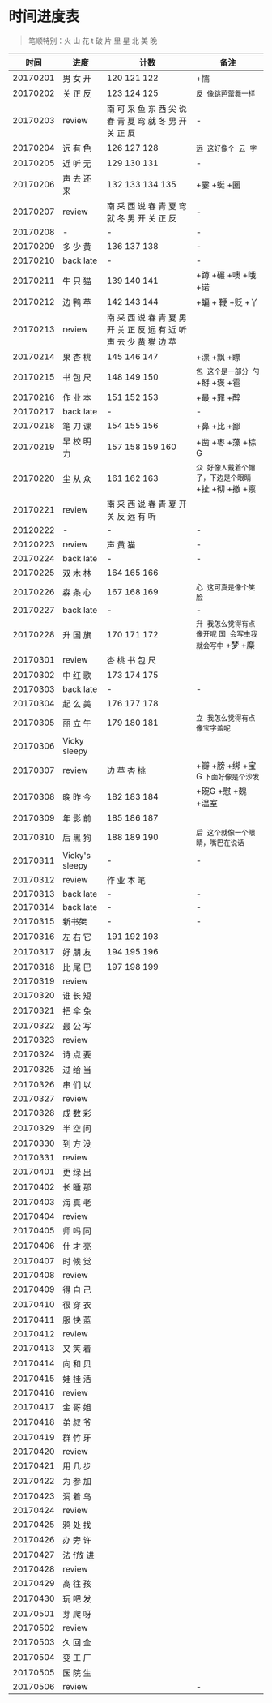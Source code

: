 # 时间进度表
> 笔顺特别：火 山 花 t 破 片 里 星 北 美 晚

|时间|进度|计数|备注|
|---|---|---|---|
|20170201|男 女 开|120 121 122|+懦|
|20170202|关 正 反|123 124 125|`反 像跳芭蕾舞一样`|
|20170203|review|南 可 采 鱼 东 西 尖 说 春 青 夏 弯 就 冬 男 开 关 正 反|-|
|20170204|远 有 色|126 127 128|`远 这好像个 云 字`|
|20170205|近 听 无|129 130 131|-|
|20170206|声 去 还 来|132 133 134 135|+霎 +蜓 +圈|
|20170207|review|南 采 西 说 春 青 夏 弯 就 冬 男 开 关 正 反|-|
|20170208|-|-|-|
|20170209|多 少 黄|136 137 138|-|
|20170210|back late|-|-|
|20170211|牛 只 猫|139 140 141|+蹲 +碾 +噢 +哦 +诺|
|20170212|边 鸭 苹|142 143 144|+蝙 + 鞭 +贬 +丫|
|20170213|review|南 采 西 说 春 青 夏 男 开 关 正 反 远 有 近 听 声 去 少 黄 猫 边 苹||
|20170214|果 杏 桃|145 146 147|+漂 +飘 +瞟|
|20170215|书 包 尺|148 149 150|`包 这个是一部分 勺` +掰 +褒 +雹|
|20170216|作 业 本|151 152 153|+最 +罪 +醉|
|20170217|back late|-|-|
|20170218|笔 刀 课|154 155 156|+鼻 +比 +鄙|
|20170219|早 校 明 力|157 158 159 160|+凿 +枣 +藻 +棕G|
|20170220|尘 从 众|161 162 163|`众 好像人戴着个帽子，下边是个眼睛`+扯 +彻 +撤 +禀|
|20170221|review|南 采 西 说 春 青 夏 开 关 反 远 有 听||
|20120222|-|-|-|
|20120223|review|声 黄 猫|-|
|20170224|back late|-|-|
|20170225|双 木 林|164 165 166||
|20170226|森 条 心|167 168 169|`心 这可真是像个笑脸`|
|20170227|back late|-|-|
|20170228|升 国 旗|170 171 172|`升 我怎么觉得有点像开呢` `国 会写虫我就会写中` +梦 +糜|
|20170301|review|杏 桃 书 包 尺||
|20170302|中 红 歌|173 174 175||
|20170303|back late|-|-|
|20170304|起 么 美|176 177 178||
|20170305|丽 立 午|179 180 181|`立 我怎么觉得有点像宝字盖呢`|
|20170306|Vicky sleepy|||
|20170307|review|边 苹 杏 桃|+瓣 +膀 +绑 +宝G `下面好像是个沙发`|
|20170308|晚 昨 今|182 183 184|+碗G +慰 +魏 +温室|
|20170309|年 影 前|185 186 187||
|20170310|后 黑 狗|188 189 190|`后 这个就像一个眼睛，嘴巴在说话`|
|20170311|Vicky's sleepy|-|-|
|20170312|review|作 业 本 笔 | |
|20170313|back late|-|-|
|20170314|back late|-|-|
|20170315|新书架|-|-|
|20170316|左 右 它|191 192 193||
|20170317|好 朋 友|194 195 196||
|20170318|比 尾 巴|197 198 199||
|20170319|review|||
|20170320|谁 长 短|||
|20170321|把 伞 兔|||
|20170322|最 公 写|||
|20170323|review|||
|20170324|诗 点 要|||
|20170325|过 给 当|||
|20170326|串 们 以|||
|20170327|review|||
|20170328|成 数 彩|||
|20170329|半 空 问|||
|20170330|到 方 没|||
|20170331|review|||
|20170401|更 绿 出|||
|20170402|长 睡 那|||
|20170403|海 真 老|||
|20170404|review|||
|20170405|师 吗 同|||
|20170406|什 才 亮|||
|20170407|时 候 觉|||
|20170408|review|||
|20170409|得 自 己|||
|20170410|很 穿 衣|||
|20170411|服 快 蓝|||
|20170412|review|||
|20170413|又 笑 着|||
|20170414|向 和 贝|||
|20170415|娃 挂 活|||
|20170416|review|||
|20170417|金 哥 姐|||
|20170418|弟 叔 爷|||
|20170419|群 竹 牙|||
|20170420|review|||
|20170421|用 几 步|||
|20170422|为 参 加|||
|20170423|洞 着 乌|||
|20170424|review|||
|20170425|鸦 处 找|||
|20170426|办 旁 许|||
|20170427|法 f放 进|||
|20170428|review|||
|20170429|高 往 孩|||
|20170430|玩 吧 发|||
|20170501|芽 爬 呀|||
|20170502|review|||
|20170503|久 回 全|||
|20170504|变 工 厂|||
|20170505|医 院 生|||
|20170506|review||-|